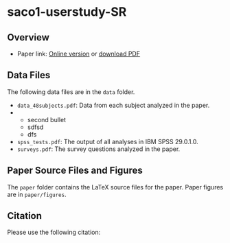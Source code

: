 # saco1-userstudy-SR

## Overview

- Paper link: [Online version]() or [download PDF]()


## Data Files
The following data files are in the `data` folder.
* `data_48subjects.pdf`: Data from each subject analyzed in the paper.
* * second bullet
  * sdfsd
  * dfs
* `spss_tests.pdf`: The output of all analyses in IBM SPSS 29.0.1.0. 
* `surveys.pdf`: The survey questions analyzed in the paper.

## Paper Source Files and Figures
The `paper` folder contains the LaTeX source files for the paper. Paper figures are in `paper/figures`.


## Citation
Please use the following citation:
